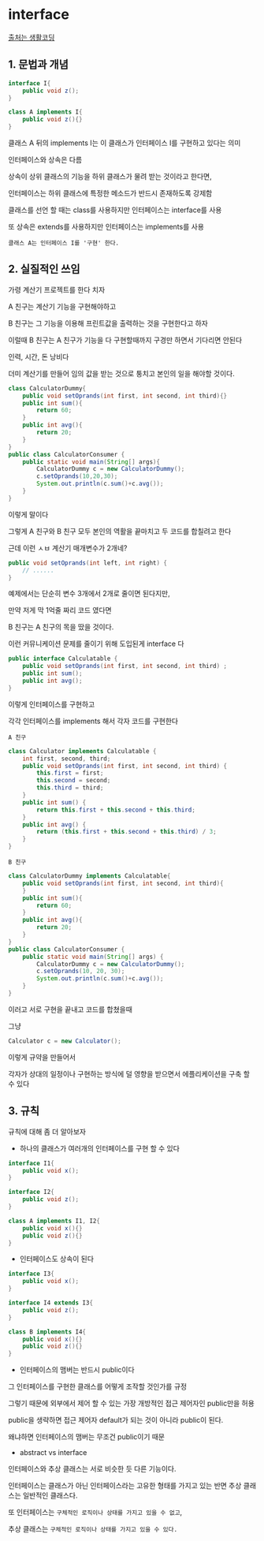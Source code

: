 # interface

[출처는 생활코딩](https://opentutorials.org/course/1223/6063)

## 1. 문법과 개념

```java
interface I{
    public void z();
}

class A implements I{
    public void z(){}
}
```

클래스 A 뒤의 implements I는 이 클래스가 인터페이스 I를 구현하고 있다는 의미

인터페이스와 상속은 다름

상속이 상위 클래스의 기능을 하위 클래스가 물려 받는 것이라고 한다면,

인터페이스는 하위 클래스에 특정한 메소드가 반드시 존재하도록 강제함

클래스를 선언 할 때는 class를 사용하지만 인터페이스는 interface를 사용

또 상속은 extends를 사용하지만 인터페이스는 implements를 사용

    클래스 A는 인터페이스 I를 '구현' 한다.

## 2. 실질적인 쓰임

가령 계산기 프로젝트를 한다 치자

A 친구는 계산기 기능을 구현해야하고

B 친구는 그 기능을 이용해 프린트값을 출력하는 것을 구현한다고 하자

이럴때 B 친구는 A 친구가 기능을 다 구현할때까지 구경만 하면서 기다리면 안된다

인력, 시간, 돈 낭비다

더미 계산기를 만들어 임의 값을 받는 것으로 퉁치고 본인의 일을 해야할 것이다.

```java
class CalculatorDummy{
    public void setOprands(int first, int second, int third){}
    public int sum(){
        return 60;
    }
    public int avg(){
        return 20;
    }
}
public class CalculatorConsumer {
    public static void main(String[] args){
        CalculatorDummy c = new CalculatorDummy();
        c.setOprands(10,20,30);
        System.out.println(c.sum()+c.avg());
    }
}
```

이렇게 말이다

그렇게 A 친구와 B 친구 모두 본인의 역활을 끝마치고 두 코드를 합칠려고 한다

근데 이런 ㅅㅂ 계산기 매개변수가 2개네?

```java
public void setOprands(int left, int right) {
    // ......
}
```

예제에서는 단순히 변수 3개에서 2개로 줄이면 된다지만,

만약 저게 막 1억줄 짜리 코드 였다면

B 친구는 A 친구의 목을 땄을 것이다.

이런 커뮤니케이션 문제를 줄이기 위해 도입된게 interface 다

```java
public interface Calculatable {
    public void setOprands(int first, int second, int third) ;
    public int sum();
    public int avg();
}
```

이렇게 인터페이스를 구현하고

각각 인터페이스를 implements 해서 각자 코드를 구현한다

`A 친구`

```java
class Calculator implements Calculatable {
    int first, second, third;
    public void setOprands(int first, int second, int third) {
        this.first = first;
        this.second = second;
        this.third = third;
    }
    public int sum() {
        return this.first + this.second + this.third;
    }
    public int avg() {
        return (this.first + this.second + this.third) / 3;
    }
}
```

`B 친구`

```java
class CalculatorDummy implements Calculatable{
    public void setOprands(int first, int second, int third){
    }
    public int sum(){
        return 60;
    }
    public int avg(){
        return 20;
    }
}
public class CalculatorConsumer {
    public static void main(String[] args) {
        CalculatorDummy c = new CalculatorDummy();
        c.setOprands(10, 20, 30);
        System.out.println(c.sum()+c.avg());
    }
}
```

이러고 서로 구현을 끝내고 코드를 합쳤을때

그냥

```java
Calculator c = new Calculator();
```

이렇게 규약을 만들어서

각자가 상대의 일정이나 구현하는 방식에 덜 영향을 받으면서 에플리케이션을 구축 할 수 있다

## 3. 규칙

규칙에 대해 좀 더 알아보자

- 하나의 클래스가 여러개의 인터페이스를 구현 할 수 있다

```java
interface I1{
    public void x();
}

interface I2{
    public void z();
}

class A implements I1, I2{
    public void x(){}
    public void z(){}
}
```

- 인터페이스도 상속이 된다

```java
interface I3{
    public void x();
}

interface I4 extends I3{
    public void z();
}

class B implements I4{
    public void x(){}
    public void z(){}
}
```

- 인터페이스의 맴버는 반드시 public이다

그 인터페이스를 구현한 클래스를 어떻게 조작할 것인가를 규정

그렇기 때문에 외부에서 제어 할 수 있는 가장 개방적인 접근 제어자인 public만을 허용

public을 생략하면 접근 제어자 default가 되는 것이 아니라 public이 된다.

왜냐하면 인터페이스의 맴버는 무조건 public이기 때문

- abstract vs interface

인터페이스와 추상 클래스는 서로 비슷한 듯 다른 기능이다.

인터페이스는 클래스가 아닌 인터페이스라는 고유한 형태를 가지고 있는 반면 추상 클래스는 일반적인 클래스다.

또 인터페이스는 `구체적인 로직이나 상태를 가지고 있을 수 없고`,

추상 클래스는 `구체적인 로직이나 상태를 가지고 있을 수 있다.`
